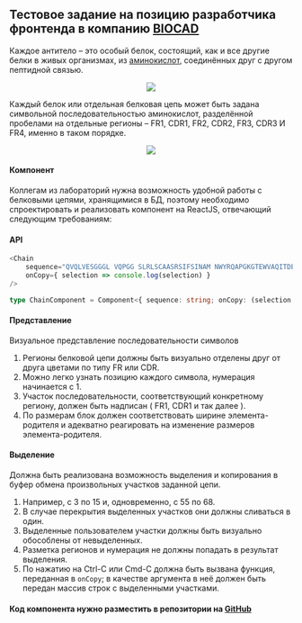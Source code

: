 ## Тестовое задание на позицию разработчика фронтенда в компанию [BIOCAD](https://biocad.ru/)


Каждое антитело – это особый белок, состоящий, как и все другие белки в живых организмах, из [аминокислот](https://ru.wikipedia.org/wiki/Аминокислоты), соединённых друг с другом пептидной связью.

<p align="center"><img src="/img/aminoacids.png" /></p>

Каждый белок или отдельная белковая цепь может быть задана символьной последовательностью аминокислот, разделённой пробелами на отдельные регионы – FR1, CDR1, FR2, CDR2, FR3, CDR3 И FR4, именно в таком порядке.

<p align="center"><img src="/img/h-l-chains.png" /></p>


#### Компонент
Коллегам из лабораторий нужна возможность удобной работы с белковыми цепями, хранящимися в БД, поэтому необходимо спроектировать и реализовать компонент на ReactJS, отвечающий следующим требованиям:

#### API
```javascript
<Chain
    sequence="QVQLVESGGGL VQPGG SLRLSCAASRSIFSINAM NWYRQAPGKGTEWVAQITDEGIT NYVDSVKGRFTI SRDNAKNTLYLQMNSLRAEDTAVY YCNAFVITTTSEIYWGQGTTVTVSS"
    onCopy={ selection => console.log(selection) }
/>
```

```typescript
type ChainComponent = Component<{ sequence: string; onCopy: (selection: string[]) => void }>
```

#### Представление
Визуальное представление последовательности символов
1. Регионы белковой цепи должны быть визуально отделены друг от друга цветами по типу FR или CDR.
2. Можно легко узнать позицию каждого символа, нумерация начинается с 1.
3. Участок последовательности, соответствующий конкретному региону, должен быть надписан ( FR1, CDR1 и так далее ).
4. По размерам блок должен соответствовать ширине элемента-родителя и адекватно реагировать на изменение размеров элемента-родителя.

#### Выделение
Должна быть реализована возможность выделения и копирования в буфер обмена произвольных участков заданной цепи.
1. Например, с 3 по 15 и, одновременно, с 55 по 68.
2. В случае перекрытия выделенных участков они должны сливаться в один.
3. Выделенные пользователем участки должны быть визуально обособлены от невыделенных.
4. Разметка регионов и нумерация не должны попадать в результат выделения.
5. По нажатию на Ctrl-C или Cmd-C должна быть вызвана функция, переданная в `onCopy`; в качестве аргумента в неё должен быть передан массив строк с выделенными участками.

#### Код компонента нужно разместить в репозитории на [GitHub](http://github.com)

